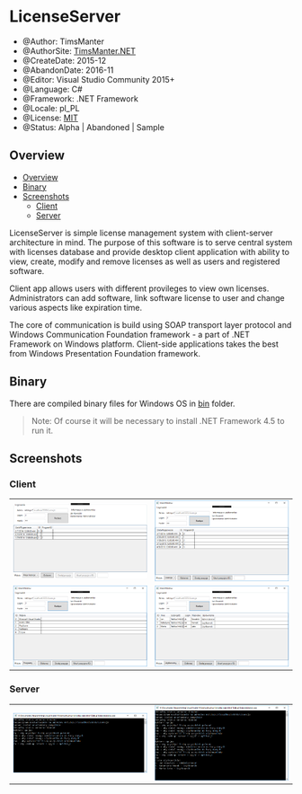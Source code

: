 # LicenseServer

* @Author: TimsManter
* @AuthorSite: [TimsManter.NET](http://timsmanter.net/)
* @CreateDate: 2015-12
* @AbandonDate: 2016-11
* @Editor: Visual Studio Community 2015+
* @Language: C#
* @Framework: .NET Framework
* @Locale: pl_PL
* @License: [MIT](LICENSE.md)
* @Status: Alpha | Abandoned | Sample

## Overview

<!-- TOC -->

- [Overview](#overview)
- [Binary](#binary)
- [Screenshots](#screenshots)
  - [Client](#client)
  - [Server](#server)

<!-- /TOC -->

LicenseServer is simple license management system with client-server architecture in mind. The purpose of this software is to serve central system with licenses database and provide desktop client application with ability to view, create, modify and remove licenses as well as users and registered software.

Client app allows users with different provileges to view own licenses. Administrators can add software, link software license to user and change various aspects like expiration time.

The core of communication is build using SOAP transport layer protocol and Windows Communication Foundation framework - a part of .NET Framework on Windows platform. Client-side applications takes the best from Windows Presentation Foundation framework.

## Binary

There are compiled binary files for Windows OS in [bin](bin/) folder.

> Note: Of course it will be necessary to install .NET Framework 4.5 to run it.

## Screenshots

### Client

|||
--- | ---
![Client Window Connected](docs/screenshots/client_window_connected.png) | ![Client Window Connected](docs/screenshots/client_window_licenses.png)
![Client Window Connected](docs/screenshots/client_window_software.png) | ![Client Window Connected](docs/screenshots/client_window_users.png)

### Server

|||
--- | ---
![Console Window Connected](docs/screenshots/console_window.png) | ![CLient Window Connected](docs/screenshots/console_window2.png)